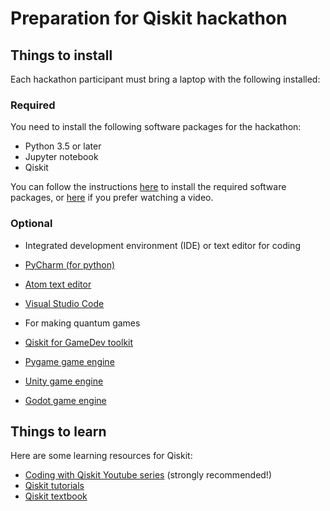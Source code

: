 # Preparation for Qiskit hackathon

## Things to install

Each hackathon participant must bring a laptop with the following installed:

### Required
You need to install the following software packages for the hackathon:
- Python 3.5 or later
- Jupyter notebook
- Qiskit

You can follow the instructions [here](https://qiskit.org/documentation/install.html) to install the required software packages, or [here](https://www.youtube.com/watch?v=M4EkW4VwhcI&list=PLOFEBzvs-Vvp2xg9-POLJhQwtVktlYGbY&index=3) if you prefer watching a video.

### Optional

- Integrated development environment (IDE) or text editor for coding
 - [PyCharm (for python)](https://www.jetbrains.com/pycharm/)
 - [Atom text editor](https://atom.io)
 - [Visual Studio Code](https://code.visualstudio.com)

- For making quantum games
 - [Qiskit for GameDev toolkit](https://github.com/HuangJunye/Qiskit-for-GameDev)
 - [Pygame game engine](https://www.pygame.org/wiki/GettingStarted)
 - [Unity game engine](https://unity.com)
 - [Godot game engine](https://godotengine.org)

## Things to learn

Here are some learning resources for Qiskit:
- [Coding with Qiskit Youtube series](https://www.youtube.com/playlist?list=PLOFEBzvs-Vvp2xg9-POLJhQwtVktlYGbY) (strongly recommended!)
- [Qiskit tutorials](https://quantum-computing.ibm.com/jupyter/tutorial/1_start_here.ipynb)
- [Qiskit textbook](https://community.qiskit.org/textbook/)
